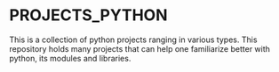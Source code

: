 # PROJECTS_PYTHON
This is a collection of python projects ranging in various types. This repository holds many projects that can help one familiarize better with python, its modules and libraries.
